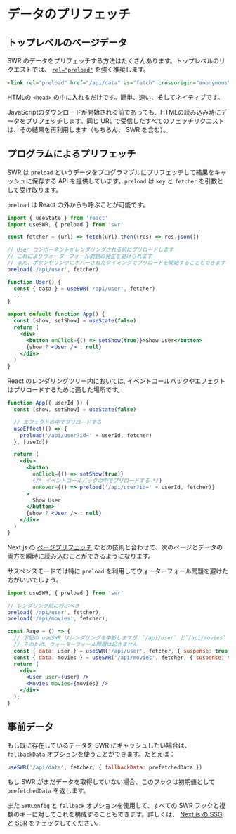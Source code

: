 # データのプリフェッチ

## トップレベルのページデータ

SWR のデータをプリフェッチする方法はたくさんあります。トップレベルのリクエストでは、 [`rel="preload"`](https://developer.mozilla.org/en-US/docs/Web/HTML/Preloading_content) を強く推奨します。

```html
<link rel="preload" href="/api/data" as="fetch" crossorigin="anonymous">
```

HTMLの `<head>` の中に入れるだけです。簡単、速い、そしてネイティブです。

JavaScriptのダウンロードが開始される前であっても、HTMLの読み込み時にデータをプリフェッチします。同じ URL で受信したすべてのフェッチリクエストは、その結果を再利用します（もちろん、 SWR を含む）。

## プログラムによるプリフェッチ

SWR は `preload` というデータをプログラマブルにプリフェッチして結果をキャッシュに保存する API を提供しています。`preload` は `key` と `fetcher` を引数として受け取ります。

`preload` は React の外からも呼ぶことが可能です。

```jsx
import { useState } from 'react'
import useSWR, { preload } from 'swr'

const fetcher = (url) => fetch(url).then((res) => res.json())

// User コンポーネントがレンダリングされる前にプリロードします
// これによりウォーターフォール問題の発生を避けられます
// また、ボタンやリンクにホバーされたタイミングでプリロードを開始することもできます
preload('/api/user', fetcher)

function User() {
  const { data } = useSWR('/api/user', fetcher)
  ...
}

export default function App() {
  const [show, setShow] = useState(false)
  return (
    <div>
      <button onClick={() => setShow(true)}>Show User</button>
      {show ? <User /> : null}
    </div>
  )
}
```

React のレンダリングツリー内においては, イベントコールバックやエフェクトはプリロードするために適した場所です。

```jsx
function App({ userId }) {
  const [show, setShow] = useState(false)

  // エフェクトの中でプリロードする
  useEffect(() => {
    preload('/api/user?id=' + userId, fetcher)
  }, [useId])

  return (
    <div>
      <button
        onClick={() => setShow(true)}
        {/* イベントコールバックの中でプリロードする */}
        onHover={() => preload('/api/user?id=' + userId, fetcher)}
      >
        Show User
      </button>
      {show ? <User /> : null}
    </div>
  )
}
```

Next.js の [ページプリフェッチ](https://nextjs.org/docs/api-reference/next/router#routerprefetch) などの技術と合わせて、次のページとデータの両方を瞬時に読み込むことができるようになります。

サスペンスモードでは特に `preload` を利用してウォーターフォール問題を避けた方がいいでしょう。

```jsx
import useSWR, { preload } from 'swr'

// レンダリング前に呼ぶべき
preload('/api/user', fetcher);
preload('/api/movies', fetcher);

const Page = () => {
  // 下記の useSWR はレンダリングを中断しますが、`/api/user` と`/api/movies` に対するリクエストは `preload` によって開始されています
  // そのため、ウォーターフォール問題は起きません
  const { data: user } = useSWR('/api/user', fetcher, { suspense: true });
  const { data: movies } = useSWR('/api/movies', fetcher, { suspense: true });
  return (
    <div>
      <User user={user} />
      <Movies movies={movies} />
    </div>
  );
}
```

## 事前データ

もし既に存在しているデータを SWR にキャッシュしたい場合は、 `fallbackData` オプションを使うことができます。たとえば：

```jsx
useSWR('/api/data', fetcher, { fallbackData: prefetchedData })
```

もし SWR がまだデータを取得していない場合、このフックは初期値として `prefetchedData` を返します。

また `SWRConfig` と `fallback` オプションを使用して、すべての SWR フックと複数のキーに対してこれを構成することもできます。詳しくは、 [Next.js の SSG と SSR](/docs/with-nextjs) をチェックしてください。

